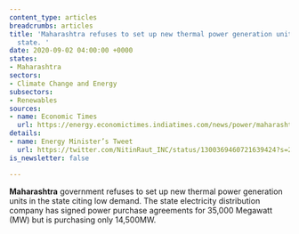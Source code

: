 ```yaml
---
content_type: articles
breadcrumbs: articles
title: 'Maharashtra refuses to set up new thermal power generation units within the
  state. '
date: 2020-09-02 04:00:00 +0000
states:
- Maharashtra
sectors:
- Climate Change and Energy
subsectors:
- Renewables
sources:
- name: Economic Times
  url: https://energy.economictimes.indiatimes.com/news/power/maharashtra-no-new-thermal-power-units-in-state-says-raut/77795901
details:
- name: Energy Minister’s Tweet
  url: https://twitter.com/NitinRaut_INC/status/1300369460721639424?s=20
is_newsletter: false

---
```

**Maharashtra** government refuses to set up new thermal power generation units in the state citing low demand. The state electricity distribution company has signed power purchase agreements for 35,000 Megawatt (MW) but is purchasing only 14,500MW.
